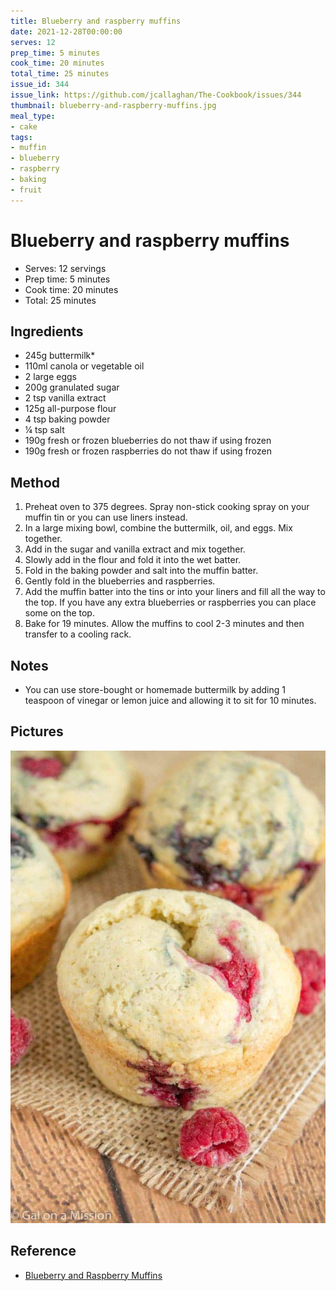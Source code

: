 ```yaml
---
title: Blueberry and raspberry muffins
date: 2021-12-28T00:00:00
serves: 12
prep_time: 5 minutes
cook_time: 20 minutes
total_time: 25 minutes
issue_id: 344
issue_link: https://github.com/jcallaghan/The-Cookbook/issues/344
thumbnail: blueberry-and-raspberry-muffins.jpg
meal_type:
- cake
tags:
- muffin
- blueberry
- raspberry
- baking
- fruit
---
```


# Blueberry and raspberry muffins

- Serves: 12 servings
- Prep time: 5 minutes
- Cook time: 20 minutes
- Total: 25 minutes

## Ingredients

- 245g buttermilk*
- 110ml canola or vegetable oil
- 2 large eggs
- 200g granulated sugar
- 2 tsp vanilla extract
- 125g all-purpose flour
- 4 tsp baking powder
- ¼ tsp salt
- 190g fresh or frozen blueberries do not thaw if using frozen
- 190g fresh or frozen raspberries do not thaw if using frozen

## Method

1. Preheat oven to 375 degrees. Spray non-stick cooking spray on your muffin tin or you can use liners instead.
2. In a large mixing bowl, combine the buttermilk, oil, and eggs. Mix together.
3. Add in the sugar and vanilla extract and mix together.
4. Slowly add in the flour and fold it into the wet batter.
5. Fold in the baking powder and salt into the muffin batter.
6. Gently fold in the blueberries and raspberries.
7. Add the muffin batter into the tins or into your liners and fill all the way to the top. If you have any extra blueberries or raspberries you can place some on the top.
8. Bake for 19 minutes. Allow the muffins to cool 2-3 minutes and then transfer to a cooling rack.

## Notes
- You can use store-bought or homemade buttermilk by adding 1 teaspoon of vinegar or lemon juice and allowing it to sit for 10 minutes.

## Pictures
![Blueberry and raspberry muffins](./images/blueberry-and-raspberry-muffins.jpg)

## Reference
- [Blueberry and Raspberry Muffins](https://www.galonamission.com/blueberry-and-raspberry-muffins/)
